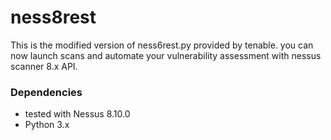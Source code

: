 # ness8rest
This is the modified version of ness6rest.py provided by tenable. you can now launch scans and automate your vulnerability assessment with nessus scanner 8.x API.

### Dependencies
* tested with Nessus 8.10.0
* Python 3.x

